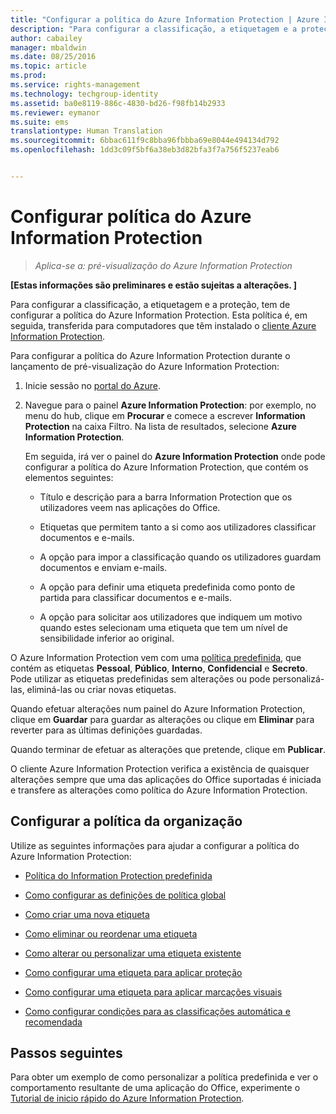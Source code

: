 ```yaml
---
title: "Configurar a política do Azure Information Protection | Azure Information Protection"
description: "Para configurar a classificação, a etiquetagem e a proteção, tem de configurar a política do Azure Information Protection."
author: cabailey
manager: mbaldwin
ms.date: 08/25/2016
ms.topic: article
ms.prod: 
ms.service: rights-management
ms.technology: techgroup-identity
ms.assetid: ba0e8119-886c-4830-bd26-f98fb14b2933
ms.reviewer: eymanor
ms.suite: ems
translationtype: Human Translation
ms.sourcegitcommit: 6bbac611f9c8bba96fbbba69e8044e494134d792
ms.openlocfilehash: 1dd3c09f5bf6a38eb3d82bfa3f7a756f5237eab6


---
```


# Configurar política do Azure Information Protection

>*Aplica-se a: pré-visualização do Azure Information Protection*

**[Estas informações são preliminares e estão sujeitas a alterações. ]**

Para configurar a classificação, a etiquetagem e a proteção, tem de configurar a política do Azure Information Protection. Esta política é, em seguida, transferida para computadores que têm instalado o [cliente Azure Information Protection](https://www.microsoft.com/en-us/download/details.aspx?id=53018).

Para configurar a política do Azure Information Protection durante o lançamento de pré-visualização do Azure Information Protection:

1. Inicie sessão no [portal do Azure](https://portal.azure.com).

2. Navegue para o painel **Azure Information Protection**: por exemplo, no menu do hub, clique em **Procurar** e comece a escrever **Information Protection** na caixa Filtro. Na lista de resultados, selecione **Azure Information Protection**. 

    Em seguida, irá ver o painel do **Azure Information Protection** onde pode configurar a política do Azure Information Protection, que contém os elementos seguintes:

    - Título e descrição para a barra Information Protection que os utilizadores veem nas aplicações do Office.

    - Etiquetas que permitem tanto a si como aos utilizadores classificar documentos e e-mails.

    - A opção para impor a classificação quando os utilizadores guardam documentos e enviam e-mails.

    - A opção para definir uma etiqueta predefinida como ponto de partida para classificar documentos e e-mails.

    - A opção para solicitar aos utilizadores que indiquem um motivo quando estes selecionam uma etiqueta que tem um nível de sensibilidade inferior ao original.


O Azure Information Protection vem com uma [política predefinida](configure-policy-default.md), que contém as etiquetas **Pessoal**, **Público**, **Interno**, **Confidencial** e **Secreto**. Pode utilizar as etiquetas predefinidas sem alterações ou pode personalizá-las, eliminá-las ou criar novas etiquetas.

Quando efetuar alterações num painel do Azure Information Protection, clique em **Guardar** para guardar as alterações ou clique em **Eliminar** para reverter para as últimas definições guardadas. 

Quando terminar de efetuar as alterações que pretende, clique em **Publicar**. 

O cliente Azure Information Protection verifica a existência de quaisquer alterações sempre que uma das aplicações do Office suportadas é iniciada e transfere as alterações como política do Azure Information Protection.

## Configurar a política da organização

Utilize as seguintes informações para ajudar a configurar a política do Azure Information Protection:

- [Política do Information Protection predefinida](configure-policy-default.md)

- [Como configurar as definições de política global](configure-policy-settings.md)

- [Como criar uma nova etiqueta](configure-policy-new-label.md)

- [Como eliminar ou reordenar uma etiqueta](configure-policy-delete-reorder.md)

- [Como alterar ou personalizar uma etiqueta existente](configure-policy-change-label.md)

- [Como configurar uma etiqueta para aplicar proteção](configure-policy-protection.md)

- [Como configurar uma etiqueta para aplicar marcações visuais](configure-policy-markings.md)

- [Como configurar condições para as classificações automática e recomendada](configure-policy-classification.md)

## Passos seguintes

Para obter um exemplo de como personalizar a política predefinida e ver o comportamento resultante de uma aplicação do Office, experimente o [Tutorial de inicio rápido do Azure Information Protection](infoprotect-quick-start-tutorial.md).




<!--HONumber=Sep16_HO1-->



